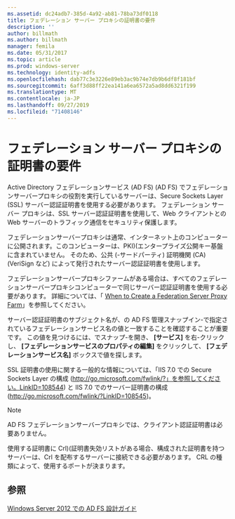 ```yaml
---
ms.assetid: dc24adb7-385d-4a92-ab81-78ba73df0118
title: フェデレーション サーバー プロキシの証明書の要件
description: ''
author: billmath
ms.author: billmath
manager: femila
ms.date: 05/31/2017
ms.topic: article
ms.prod: windows-server
ms.technology: identity-adfs
ms.openlocfilehash: dab77c3e3226e89eb3ac9b74e7db9b6df8f181bf
ms.sourcegitcommit: 6aff3d88ff22ea141a6ea6572a5ad8dd6321f199
ms.translationtype: MT
ms.contentlocale: ja-JP
ms.lasthandoff: 09/27/2019
ms.locfileid: "71408146"
---
```

# <a name="certificate-requirements-for-federation-server-proxies"></a>フェデレーション サーバー プロキシの証明書の要件

Active Directory フェデレーションサービス (AD FS) \(AD FS\) でフェデレーションサーバープロキシの役割を実行しているサーバーは、Secure Sockets Layer \(SSL\) サーバー認証証明書を使用する必要があります。 フェデレーション サーバー プロキシは、SSL サーバー認証証明書を使用して、Web クライアントとの Web サーバーのトラフィック通信をセキュリティ保護します。  
  
フェデレーションサーバープロキシは通常、インターネット上のコンピューターに公開されます。このコンピューターは、PKI\)\(エンタープライズ公開キー基盤に含まれていません。 そのため、公共 \(\-サードパーティ\) 証明機関 \(CA\)(VeriSign など) によって発行されたサーバー認証証明書を使用します。  
  
フェデレーションサーバープロキシファームがある場合は、すべてのフェデレーションサーバープロキシコンピューターで同じサーバー認証証明書を使用する必要があります。 詳細については、「 [When to Create a Federation Server Proxy Farm](When-to-Create-a-Federation-Server-Proxy-Farm.md)」を参照してください。  
  
サーバー認証証明書のサブジェクト名が、の AD FS 管理スナップイン\-で指定されているフェデレーションサービス名の値と一致することを確認することが重要です。 この値を見つけるには、でスナップ\-を開き、 **[サービス]** を右\-クリックし、 **[フェデレーションサービスのプロパティの編集]** をクリックして、 **[フェデレーションサービス名]** ボックスで値を探します。  
  
SSL 証明書の使用に関する一般的な情報については、「IIS 7.0 での Secure Sockets Layer の構成 \([http:\/\/go.microsoft.com\/fwlink\/?」を参照してください。LinkID\=108544](https://go.microsoft.com/fwlink/?LinkID=108544)\) と IIS 7.0 でのサーバー証明書の構成 \([http:\/\/go.microsoft.com\/fwlink\/?LinkID\=108545](https://go.microsoft.com/fwlink/?LinkID=108545)\)。  
  
> [!NOTE]  
> AD FS フェデレーションサーバープロキシでは、クライアント認証証明書は必要ありません。  
  
使用する証明書に Crl\)\(証明書失効リストがある場合、構成された証明書を持つサーバーは、Crl を配布するサーバーに接続できる必要があります。 CRL の種類によって、使用するポートが決まります。  
  
## <a name="see-also"></a>参照
[Windows Server 2012 での AD FS 設計ガイド](AD-FS-Design-Guide-in-Windows-Server-2012.md)
